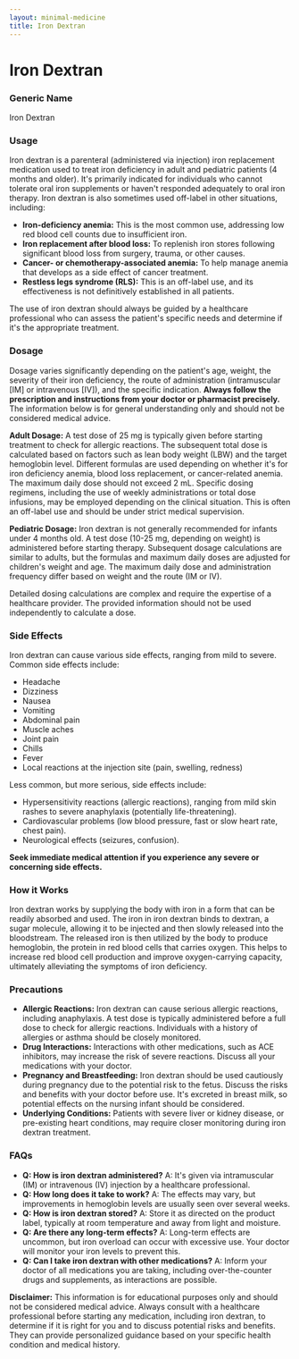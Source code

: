 ```yaml
---
layout: minimal-medicine
title: Iron Dextran
---
```


# Iron Dextran
### Generic Name
Iron Dextran

### Usage

Iron dextran is a parenteral (administered via injection) iron replacement medication used to treat iron deficiency in adult and pediatric patients (4 months and older).  It's primarily indicated for individuals who cannot tolerate oral iron supplements or haven't responded adequately to oral iron therapy.  Iron dextran is also sometimes used off-label in other situations, including:

*   **Iron-deficiency anemia:** This is the most common use, addressing low red blood cell counts due to insufficient iron.
*   **Iron replacement after blood loss:**  To replenish iron stores following significant blood loss from surgery, trauma, or other causes.
*   **Cancer- or chemotherapy-associated anemia:**  To help manage anemia that develops as a side effect of cancer treatment.
*   **Restless legs syndrome (RLS):**  This is an off-label use, and its effectiveness is not definitively established in all patients.

The use of iron dextran should always be guided by a healthcare professional who can assess the patient's specific needs and determine if it's the appropriate treatment.

### Dosage

Dosage varies significantly depending on the patient's age, weight, the severity of their iron deficiency, the route of administration (intramuscular [IM] or intravenous [IV]), and the specific indication.  **Always follow the prescription and instructions from your doctor or pharmacist precisely.** The information below is for general understanding only and should not be considered medical advice.

**Adult Dosage:**  A test dose of 25 mg is typically given before starting treatment to check for allergic reactions.  The subsequent total dose is calculated based on factors such as lean body weight (LBW) and the target hemoglobin level.  Different formulas are used depending on whether it's for iron deficiency anemia, blood loss replacement, or cancer-related anemia.  The maximum daily dose should not exceed 2 mL. Specific dosing regimens, including the use of weekly administrations or total dose infusions,  may be employed depending on the clinical situation. This is often an off-label use and should be under strict medical supervision.

**Pediatric Dosage:** Iron dextran is not generally recommended for infants under 4 months old.  A test dose (10-25 mg, depending on weight) is administered before starting therapy. Subsequent dosage calculations are similar to adults, but the formulas and maximum daily doses are adjusted for children's weight and age.  The maximum daily dose and administration frequency differ based on weight and the route (IM or IV).

Detailed dosing calculations are complex and require the expertise of a healthcare provider.  The provided information should not be used independently to calculate a dose.

### Side Effects

Iron dextran can cause various side effects, ranging from mild to severe.  Common side effects include:

*   Headache
*   Dizziness
*   Nausea
*   Vomiting
*   Abdominal pain
*   Muscle aches
*   Joint pain
*   Chills
*   Fever
*   Local reactions at the injection site (pain, swelling, redness)

Less common, but more serious, side effects include:

*   Hypersensitivity reactions (allergic reactions), ranging from mild skin rashes to severe anaphylaxis (potentially life-threatening).
*   Cardiovascular problems (low blood pressure, fast or slow heart rate, chest pain).
*   Neurological effects (seizures, confusion).

**Seek immediate medical attention if you experience any severe or concerning side effects.**

### How it Works

Iron dextran works by supplying the body with iron in a form that can be readily absorbed and used.  The iron in iron dextran binds to dextran, a sugar molecule, allowing it to be injected and then slowly released into the bloodstream. The released iron is then utilized by the body to produce hemoglobin, the protein in red blood cells that carries oxygen.  This helps to increase red blood cell production and improve oxygen-carrying capacity, ultimately alleviating the symptoms of iron deficiency.


### Precautions

*   **Allergic Reactions:**  Iron dextran can cause serious allergic reactions, including anaphylaxis.  A test dose is typically administered before a full dose to check for allergic reactions.  Individuals with a history of allergies or asthma should be closely monitored.
*   **Drug Interactions:**  Interactions with other medications, such as ACE inhibitors, may increase the risk of severe reactions. Discuss all your medications with your doctor.
*   **Pregnancy and Breastfeeding:**  Iron dextran should be used cautiously during pregnancy due to the potential risk to the fetus. Discuss the risks and benefits with your doctor before use. It's excreted in breast milk, so potential effects on the nursing infant should be considered.
*   **Underlying Conditions:**  Patients with severe liver or kidney disease, or pre-existing heart conditions, may require closer monitoring during iron dextran treatment.


### FAQs

*   **Q: How is iron dextran administered?** A: It's given via intramuscular (IM) or intravenous (IV) injection by a healthcare professional.
*   **Q: How long does it take to work?** A: The effects may vary, but improvements in hemoglobin levels are usually seen over several weeks.
*   **Q: How is iron dextran stored?** A: Store it as directed on the product label, typically at room temperature and away from light and moisture.
*   **Q: Are there any long-term effects?** A: Long-term effects are uncommon, but iron overload can occur with excessive use.  Your doctor will monitor your iron levels to prevent this.
*   **Q: Can I take iron dextran with other medications?** A: Inform your doctor of all medications you are taking, including over-the-counter drugs and supplements, as interactions are possible.

**Disclaimer:** This information is for educational purposes only and should not be considered medical advice.  Always consult with a healthcare professional before starting any medication, including iron dextran, to determine if it is right for you and to discuss potential risks and benefits.  They can provide personalized guidance based on your specific health condition and medical history.
